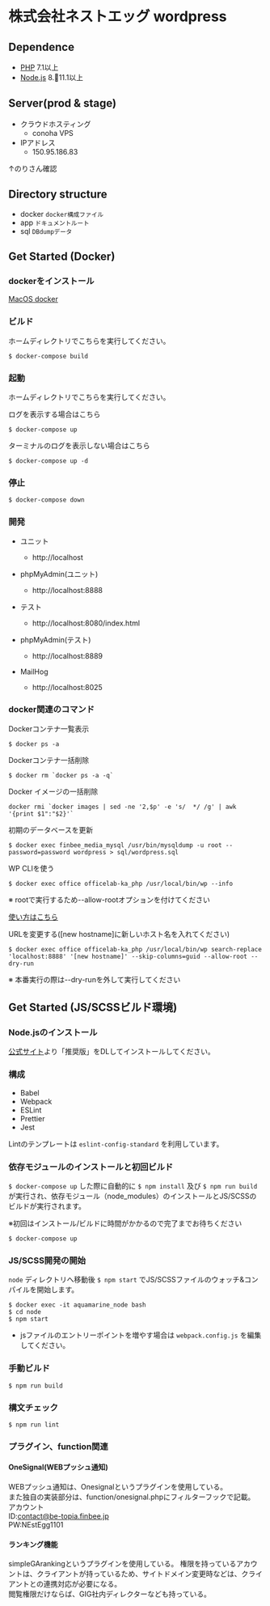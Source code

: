 # 株式会社ネストエッグ wordpress

## Dependence

* [PHP](https://secure.php.net/) 7.1以上
* [Node.js](https://nodejs.org/ja/) 8.11.1以上

## Server(prod & stage)

* クラウドホスティング
    * conoha VPS
* IPアドレス
    * 150.95.186.83

↑のりさん確認

## Directory structure

* docker
 `docker構成ファイル`
* app
 `ドキュメントルート`
* sql
 `DBdumpデータ`

## Get Started (Docker)

### dockerをインストール

[MacOS docker](https://docs.docker.com/docker-for-mac/install/)

### ビルド
ホームディレクトリでこちらを実行してください。
```
$ docker-compose build
```

### 起動
ホームディレクトリでこちらを実行してください。

ログを表示する場合はこちら
```
$ docker-compose up
```
ターミナルのログを表示しない場合はこちら
```
$ docker-compose up -d
```

### 停止
```
$ docker-compose down
```

### 開発

- ユニット
	- http://localhost

- phpMyAdmin(ユニット)
	- http://localhost:8888

- テスト
  - http://localhost:8080/index.html

- phpMyAdmin(テスト)
	- http://localhost:8889

- MailHog
	- http://localhost:8025


### docker関連のコマンド

Dockerコンテナ一覧表示

```
$ docker ps -a
```

Dockerコンテナ一括削除

```
$ docker rm `docker ps -a -q`
```

Docker イメージの一括削除

```
docker rmi `docker images | sed -ne '2,$p' -e 's/  */ /g' | awk '{print $1":"$2}'`
```

初期のデータベースを更新

```
$ docker exec finbee_media_mysql /usr/bin/mysqldump -u root --password=password wordpress > sql/wordpress.sql
```
WP CLIを使う

```
$ docker exec office officelab-ka_php /usr/local/bin/wp --info
```
※ rootで実行するため--allow-rootオプションを付けてください

[使い方はこちら](http://wp-cli.org/ja/)

URLを変更する([new hostname]に新しいホスト名を入れてください)
```
$ docker exec office officelab-ka_php /usr/local/bin/wp search-replace 'localhost:8888' '[new hostname]' --skip-columns=guid --allow-root --dry-run
```
※ 本番実行の際は--dry-runを外して実行してください

## Get Started (JS/SCSSビルド環境)

### Node.jsのインストール

[公式サイト](https://nodejs.org/ja/)より「推奨版」をDLしてインストールしてください。

### 構成

- Babel
- Webpack
- ESLint
- Prettier
- Jest

Lintのテンプレートは `eslint-config-standard` を利用しています。

### 依存モジュールのインストールと初回ビルド

`$ docker-compose up` した際に自動的に `$ npm install` 及び `$ npm run build` が実行され、依存モジュール（node_modules）のインストールとJS/SCSSのビルドが実行されます。

※初回はインストール/ビルドに時間がかかるので完了までお待ちください

```
$ docker-compose up
```

### JS/SCSS開発の開始

`node` ディレクトリへ移動後 `$ npm start` でJS/SCSSファイルのウォッチ&コンパイルを開始します。

```
$ docker exec -it aquamarine_node bash
$ cd node
$ npm start
```

* jsファイルのエントリーポイントを増やす場合は `webpack.config.js` を編集してください。

### 手動ビルド

```
$ npm run build
```

### 構文チェック

```
$ npm run lint
```


### プラグイン、function関連

#### OneSignal(WEBプッシュ通知)
WEBプッシュ通知は、Onesignalというプラグインを使用している。  
また独自の実装部分は、function/onesignal.phpにフィルターフックで記載。  
アカウント  
ID:contact@be-topia.finbee.jp  
PW:NEstEgg1101  
#### ランキング機能
simpleGArankingというプラグインを使用している。
権限を持っているアカウントは、クライアントが持っているため、サイトドメイン変更時などは、クライアントとの連携対応が必要になる。  
閲覧権限だけならば、GIG社内ディレクターなども持っている。